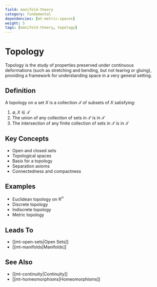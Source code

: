 ```yaml
---
field: manifold-theory
category: fundamental
dependencies: [mt-metric-spaces]
weight: 5
tags: [manifold-theory, topology]
---
```


# Topology

Topology is the study of properties preserved under continuous deformations (such as stretching and bending, but not tearing or gluing), providing a framework for understanding space in a very general setting.

## Definition
A topology on a set $X$ is a collection $\mathcal{T}$ of subsets of $X$ satisfying:
1. $\emptyset, X \in \mathcal{T}$
2. The union of any collection of sets in $\mathcal{T}$ is in $\mathcal{T}$
3. The intersection of any finite collection of sets in $\mathcal{T}$ is in $\mathcal{T}$

## Key Concepts
- Open and closed sets
- Topological spaces
- Basis for a topology
- Separation axioms
- Connectedness and compactness

## Examples
- Euclidean topology on $\mathbb{R}^n$
- Discrete topology
- Indiscrete topology
- Metric topology

## Leads To
- [[mt-open-sets|Open Sets]]
- [[mt-manifolds|Manifolds]]

## See Also
- [[mt-continuity|Continuity]]
- [[mt-homeomorphisms|Homeomorphisms]]